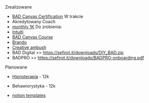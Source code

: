 Zrealizowane
* [BAD Canvas Certification](#)
W trakcie
* Akredytowany Coach
* [monthly 1K](https://appsumo.teachable.com/courses/enrolled/333457)
Do zrobienia:
* [Intuiti](https://docs.google.com/document/d/1twsSFT1GmPmpbqf0wb3PZjVCfn3FJUJAKCBSDCvRZYs/edit?usp=sharing)
* [BAD Canvas Course](#)
* [Brando](#)
* [Creative ambush](#)
* BAD Digital >> https://sefirot.it/downloads/DIY_BAD.zip
* BADPRO >> https://sefirot.it/downloads/BADPRO-onboarding.pdf


Planowane
* [Hipnoterapia](https://barwyumyslu.pl/szkolenia/omni-hypnosis-training-center/) - 12k
* Behawiorystyka - 12k



* [notion templates](#)